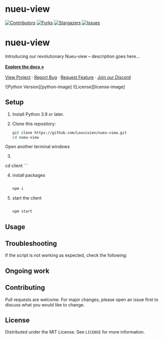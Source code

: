 # nueu-view

[![Contributors][contributors-shield]][contributors-url]
[![Forks][forks-shield]][forks-url]
[![Stargazers][stars-shield]][stars-url]
[![Issues][issues-shield]][issues-url]

<p align="center">
  <h1>nueu-view</h1>

  <p align="justify">
    Introducing our revolutionary Nueu-view – description goes here...
    <br />
<!--     <br />
    <a href="https://storage.googleapis.com/lablab-video-submissions/cljh21tkq000035715n61ieja%2Fraw%2Fsubmission-video-x-cljh21tkq000035715n61ieja-clkf6zdvo00113b6xec0dcr7h.mp4" target="_blank"><img src="https://i.imgur.com/IW6YRNP.png" ></a> -->
    <br />
    <a href="https://github.com/Ahmadjajja/nueu-view"><strong>Explore the docs »</strong></a>
    <br />
    <br />
    <a href="">View Project</a>
    ·
    <a href="https://github.com/Ahmadjajja/nueu-view/issues">Report Bug</a>
    ·
    <a href="https://github.com/Ahmadjajja/nueu-view/issues">Request Feature</a>
        ·
    <a href="https://discord.gg/64wZsbnB">Join our Discord</a>
  </p>
</p>

![Python Version][python-image]
![License][license-image]

## Setup 

1. Install Python 3.9 or later.

2. Clone this repository:

    ```bash
    git clone https://github.com/Louvivien/nueu-view.git 
    cd nueu-view
    ```


Open another terminal windows
    
3. 
    ```bash

cd client
    ```


4. install packages
    ```bash

   npm i
    ```


5. start the client
    ```bash

   npm start

    ```





## Usage



## Troubleshooting

If the script is not working as expected, check the following:


## Ongoing work



## Contributing

Pull requests are welcome. For major changes, please open an issue first to discuss what you would like to change.

## License

Distributed under the MIT License. See `LICENSE` for more information.

[contributors-shield]: https://img.shields.io/github/contributors/Ahmadjajja/nueu-view.svg?style=for-the-badge
[contributors-url]: https://github.com/Ahmadjajja/nueu-view/graphs/contributors
[forks-shield]: https://img.shields.io/github/forks/Ahmadjajja/nueu-view.svg?style=for-the-badge
[forks-url]: https://github.com/Ahmadjajja/nueu-view/network/members
[stars-shield]: https://img.shields.io/github/stars/Ahmadjajja/nueu-view.svg?style=for-the-badge
[stars-url]: https://github.com/Ahmadjajja/nueu-view/stargazers
[issues-shield]: https://img.shields.io/github/issues/Ahmadjajja/nueu-view.svg?style=for-the-badge
[issues-url]: https://github.com/Ahmadjajja/nueu-view/issues
[license-shield]: https://img.shields.io/github/license/Ahmadjajja/nueu-view.svg?style=for-the-badge
[license-url]: https://github.com/Ahmadjajja/nueu-view/blob/master/LICENSE.txt
[linkedin-shield]: https://img.shields.io/badge/-LinkedIn-black.svg?style=for-the-badge&logo=linkedin&colorB=555




